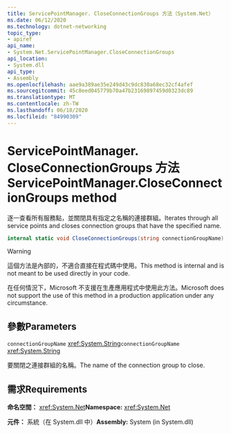 ```yaml
---
title: ServicePointManager. CloseConnectionGroups 方法（System.Net）
ms.date: 06/12/2020
ms.technology: dotnet-networking
topic_type:
- apiref
api_name:
- System.Net.ServicePointManager.CloseConnectionGroups
api_location:
- System.dll
api_type:
- Assembly
ms.openlocfilehash: aae9a389ae35e249d43c9dc830a68ec32cf4afef
ms.sourcegitcommit: 45c8eed045779b70a47b23169897459d0323dc89
ms.translationtype: MT
ms.contentlocale: zh-TW
ms.lasthandoff: 06/18/2020
ms.locfileid: "84990309"
---
```

# <a name="servicepointmanagercloseconnectiongroups-method"></a><span data-ttu-id="713a5-102">ServicePointManager. CloseConnectionGroups 方法</span><span class="sxs-lookup"><span data-stu-id="713a5-102">ServicePointManager.CloseConnectionGroups method</span></span>

<span data-ttu-id="713a5-103">逐一查看所有服務點，並關閉具有指定之名稱的連接群組。</span><span class="sxs-lookup"><span data-stu-id="713a5-103">Iterates through all service points and closes connection groups that have the specified name.</span></span>

```csharp
internal static void CloseConnectionGroups(string connectionGroupName)
```

> [!WARNING]
> <span data-ttu-id="713a5-104">這個方法是內部的，不適合直接在程式碼中使用。</span><span class="sxs-lookup"><span data-stu-id="713a5-104">This method is internal and is not meant to be used directly in your code.</span></span>
>
> <span data-ttu-id="713a5-105">在任何情況下，Microsoft 不支援在生產應用程式中使用此方法。</span><span class="sxs-lookup"><span data-stu-id="713a5-105">Microsoft does not support the use of this method in a production application under any circumstance.</span></span>

## <a name="parameters"></a><span data-ttu-id="713a5-106">參數</span><span class="sxs-lookup"><span data-stu-id="713a5-106">Parameters</span></span>

<span data-ttu-id="713a5-107">`connectionGroupName` <xref:System.String></span><span class="sxs-lookup"><span data-stu-id="713a5-107">`connectionGroupName` <xref:System.String></span></span>

<span data-ttu-id="713a5-108">要關閉之連接群組的名稱。</span><span class="sxs-lookup"><span data-stu-id="713a5-108">The name of the connection group to close.</span></span>

## <a name="requirements"></a><span data-ttu-id="713a5-109">需求</span><span class="sxs-lookup"><span data-stu-id="713a5-109">Requirements</span></span>

<span data-ttu-id="713a5-110">**命名空間：** <xref:System.Net></span><span class="sxs-lookup"><span data-stu-id="713a5-110">**Namespace:** <xref:System.Net></span></span>

<span data-ttu-id="713a5-111">**元件：** 系統（在 System.dll 中）</span><span class="sxs-lookup"><span data-stu-id="713a5-111">**Assembly:** System (in System.dll)</span></span>
